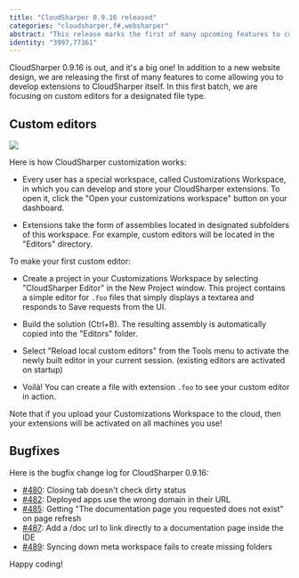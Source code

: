 ```yaml
---
title: "CloudSharper 0.9.16 released"
categories: "cloudsharper,f#,websharper"
abstract: "This release marks the first of many upcoming features to customize your environment."
identity: "3997,77361"
---
```

CloudSharper 0.9.16 is out, and it's a big one! In addition to a new website design, we are releasing the first of many features to come allowing you to develop extensions to CloudSharper itself. In this first batch, we are focusing on custom editors for a designated file type.

## Custom editors

[![](http://i.imgur.com/djWYjFP.png)](http://i.imgur.com/LLuR4Mu.png)

Here is how CloudSharper customization works:

 * Every user has a special workspace, called Customizations Workspace, in which you can develop and store your CloudSharper extensions. To open it, click the "Open your customizations workspace" button on your dashboard.

 * Extensions take the form of assemblies located in designated subfolders of this workspace. For example, custom editors will be located in the "Editors" directory.

To make your first custom editor:

* Create a project in your Customizations Workspace by selecting "CloudSharper Editor" in the New Project window. This project contains a simple editor for `.foo` files that simply displays a textarea and responds to Save requests from the UI.

* Build the solution (Ctrl+B). The resulting assembly is automatically copied into the "Editors" folder.

* Select "Reload local custom editors" from the Tools menu to activate the newly built editor in your current session. (existing editors are activated on startup)

* Voilà! You can create a file with extension `.foo` to see your custom editor in action.

Note that if you upload your Customizations Workspace to the cloud, then your extensions will be activated on all machines you use!

## Bugfixes

Here is the bugfix change log for CloudSharper 0.9.16:

 * [#480](https://bitbucket.org/IntelliFactory/cloudsharper/issue/480/closing-tab-doesnt-check-dirty-status): Closing tab doesn't check dirty status
 * [#482](https://bitbucket.org/IntelliFactory/cloudsharper/issue/482/deployed-apps-use-the-wrong-domain-in): Deployed apps use the wrong domain in their URL
 * [#485](https://bitbucket.org/IntelliFactory/cloudsharper/issue/485/getting-the-documentation-page-you): Getting "The documentation page you requested does not exist" on page refresh
 * [#487](https://bitbucket.org/IntelliFactory/cloudsharper/issue/487/add-a-doc-url-to-link-directly-to-a): Add a /doc url to link directly to a documentation page inside the IDE
 * [#489](https://bitbucket.org/IntelliFactory/cloudsharper/issue/489/syncing-down-meta-workspace-fails-to): Syncing down meta workspace fails to create missing folders

Happy coding!
